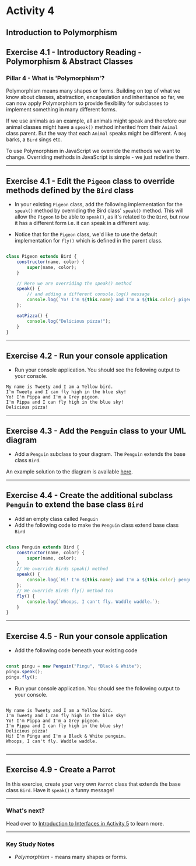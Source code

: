 # Activity 4
## Introduction to Polymorphism

## Exercise 4.1 - Introductory Reading - Polymorphism & Abstract Classes

### Pillar 4 - What is 'Polymorphism'?

Polymorphism means many shapes or forms. Building on top of what we know about classes, abstraction, encapsulation and inheritance so far, we can now apply Polymorphism to provide flexibility for subclasses to implement something in many different forms. 

If we use animals as an example, all animals might speak and therefore our animal classes might have a `speak()` method inherited from their `Animal` class parent. But the way that each `Animal` speaks might be different. A `Dog` barks, a `Bird` sings etc. 

To use Polymorphism in JavaScript we override the methods we want to change. Overriding methods in JavaScript is simple - we just redefine them.

---

## Exercise 4.1 - Edit the `Pigeon` class to override methods defined by the `Bird` class

- In your existing `Pigeon` class, add the following implementation for the `speak()` method by overriding the Bird class' `speak()` method. This will allow the `Pigeon` to be able to `speak()`, as it's related to the `Bird`, but now it has a different form i.e. it can speak in a different way.

- Notice that for the `Pigeon` class, we'd like to use the default implementation for `fly()` which is defined in the parent class.


```JavaScript

class Pigeon extends Bird {
    constructor(name, color) {
        super(name, color);
    }

    // Here we are overriding the speak() method
    speak() {
        // and adding a different console.log() message
        console.log(`Yo! I'm ${this.name} and I'm a ${this.color} pigeon.`);
    };

    eatPizza() {
        console.log("Delicious pizza!");
    }
}

```

---
## Exercise 4.2 - Run your console application

- Run your console application. You should see the following output to your console.

```
My name is Tweety and I am a Yellow bird.
I'm Tweety and I can fly high in the blue sky!
Yo! I'm Pippa and I'm a Grey pigeon.
I'm Pippa and I can fly high in the blue sky!
Delicious pizza!

```

---

## Exercise 4.3 - Add the `Penguin` class to your UML diagram

- Add a `Penguin` subclass to your diagram. The `Penguin` extends the base class `Bird`.

An example solution to the diagram is available [here](../solutions/activity_4_exercise_4.6.png).

---

## Exercise 4.4 - Create the additional subclass `Penguin` to extend the base class `Bird`

- Add an empty class called `Penguin`
- Add the following code to make the `Penguin` class extend base class `Bird`

```JavaScript

class Penguin extends Bird {
    constructor(name, color) {
        super(name, color); 
    }
    // We override Birds speak() method
    speak() {
        console.log(`Hi! I'm ${this.name} and I'm a ${this.color} penguin.`);
    };
    // We override Birds fly() method too
    fly() {
        console.log(`Whoops, I can't fly. Waddle waddle.`);
    }
}

```

---

## Exercise 4.5 - Run your console application

- Add the following code beneath your existing code

```JavaScript

const pingu = new Penguin("Pingu", "Black & White");
pingu.speak();
pingu.fly();

```

- Run your console application. You should see the following output to your console.

```

My name is Tweety and I am a Yellow bird.
I'm Tweety and I can fly high in the blue sky!
Yo! I'm Pippa and I'm a Grey pigeon.
I'm Pippa and I can fly high in the blue sky!
Delicious pizza!
Hi! I'm Pingu and I'm a Black & White penguin.
Whoops, I can't fly. Waddle waddle.


```
---

## Exercise 4.9 - Create a Parrot

In this exercise, create your very own `Parrot` class that extends the base class `Bird`. Have it `speak()` a funny message!

---

### What's next?

Head over to [Introduction to Interfaces in Activity 5](./activity_5.md) to learn more.

---

### Key Study Notes

- *Polymorphism* - means many shapes or forms.